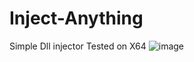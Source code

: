 # Inject-Anything
Simple Dll injector 
Tested on X64 
![image](https://github.com/Shinobift/Inject-Anything/assets/31035982/933592f9-63f2-421f-bb3d-0981275d9f63)
